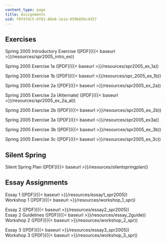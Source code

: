```yaml
---
content_type: page
title: Assignments
uid: f9f47dc5-bf81-86e6-1e1a-659b85bc4357
---
```


Exercises
---------

Spring 2005 Introductory Exercise ([PDF]({{< baseurl >}}/resources/spr2005_intro_ex))

Spring 2005 Exercise 1a ([PDF]({{< baseurl >}}/resources/spr2005_ex_1a))

Spring 2005 Exercise 1b ([PDF]({{< baseurl >}}/resources/spr_2005_ex_1b))

Spring 2005 Exercise 2a ([PDF]({{< baseurl >}}/resources/spr2005_ex_2a))

Spring 2005 Exercise 2a (Alternate) ([PDF]({{< baseurl >}}/resources/spr2005_ex_2a_al))

Spring 2005 Exercise 2b ([PDF]({{< baseurl >}}/resources/spr2005_ex_2b))

Spring 2005 Exercise 3a ([PDF]({{< baseurl >}}/resources/spr2005_ex3a))

Spring 2005 Exercise 3b ([PDF]({{< baseurl >}}/resources/spr2005_ex_3b))

Spring 2005 Exercise 3c ([PDF]({{< baseurl >}}/resources/spr2005_ex_3c))

Silent Spring
-------------

Silent Spring Plan ([PDF]({{< baseurl >}}/resources/silentspringplan))

Essay Assignments
-----------------

Essay 1 ([PDF]({{< baseurl >}}/resources/essay1_spr2005))  
Workshop 1 ([PDF]({{< baseurl >}}/resources/workshop_1_spr))

Essay 2 ([PDF]({{< baseurl >}}/resources/essay2_spr2005))  
Essay 2 Guidelines ([PDF]({{< baseurl >}}/resources/essay_2guide))  
Workshop 2 ([PDF]({{< baseurl >}}/resources/workshop_2_spr))

Essay 3 ([PDF]({{< baseurl >}}/resources/essay3_spr2005))  
Workshop 3 ([PDF]({{< baseurl >}}/resources/workshop_3_spr))